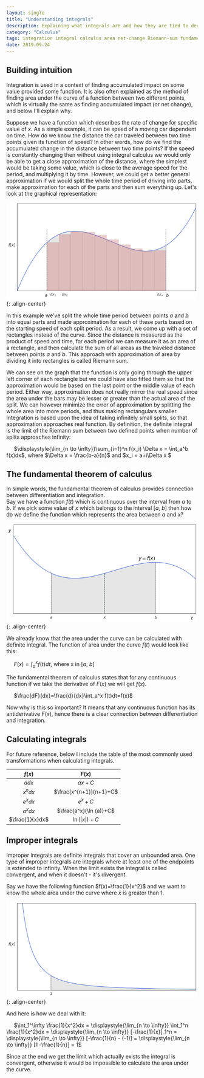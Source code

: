 ```yaml
---
layout: single
title: "Understanding integrals"
description: Explaining what integrals are and how they are tied to derivatives
category: "Calculus"
tags: integration integral calculus area net-change Riemann-sum fundamental-theorem-of-calculus improper-integrals
date: 2019-09-24
---
```

## Building intuition

Integration is used in a context of finding accumulated impact on some value provided some function. It is also often explained as the method of finding area under the curve of a function between two different points, which is virtually the same as finding accumulated impact (or net change), and below I'll explain why.

Suppose we have a function which describes the rate of change for specific value of $x$. As a simple example, it can be speed of a moving car dependent on time. How do we know the distance the car traveled between two time points given its function of speed? In other words, how do we find the accumulated change in the distance between two time points? If the speed is constantly changing then without using integral calculus we would only be able to get a close approximation of the distance, where the simplest would be taking some value, which is close to the average speed for the period, and multiplying it by time. However, we could get a better general approximation if we would split the whole time period of driving into parts, make approximation for each of the parts and then sum everything up. Let's look at the graphical representation:

![](/assets/images/calculus/plot_area_under_curve.png){: .align-center}

In this example we've split the whole time period between points $a$ and $b$ into equal parts and made approximation for each of these parts based on the starting speed of each split period. As a result, we come up with a set of rectangles instead of the curve. Since the distance is measured as the product of speed and time, for each period we can measure it as an area of a rectangle, and then calculate the sum of all areas as the traveled distance between points $a$ and $b$. This approach with approximation of area by dividing it into rectangles is called Riemann sum.

We can see on the graph that the function is only going through the upper left corner of each rectangle but we could have also fitted them so that the approximation would be based on the last point or the middle value of each period. Either way, approximation does not really mirror the real speed since the area under the bars may be lesser or greater than the actual area of the split. We can however minimize the error of approximation by splitting the whole area into more periods, and thus making rectangulars smaller. Integration is based upon the idea of taking infinitely small splits, so that approximation approaches real function. By definition, the definite integral is the limit of the Riemann sum between two defined points when number of splits approaches infinity:

&nbsp;&nbsp;&nbsp;&nbsp;
$\displaystyle{\lim_{n \to \infty}}\sum_{i=1}^n f(x_i) \Delta x = \int_a^b f(x)dx$, 
where $\Delta x = \frac{b-a}{n}$ and $x_i = a+i\Delta x $

## The fundamental theorem of calculus

In simple words, the fundamental theorem of calculus provides connection between differentiation and integration.<br>
Say we have a function $f(t)$ which is continuous over the interval from $a$ to $b$. If we pick some value of $x$ which belongs to the interval [$a$, $b$] then how do we define the function which represents the area between $a$ and $x$?

![](/assets/images/calculus/plot_area_under_curve_with_middle_value.png){: .align-center}

We already know that the area under the curve can be calculated with definite integral. The function of area under the curve $f(t)$ would look like this: 

&nbsp;&nbsp;&nbsp;&nbsp;
$F(x) = \int_a^x f(t)dt$, 
where x in [$a$, $b$]

The fundamental theorem of calculus states that for any continuous function if we take the derivative of $F(x)$ we will get $f(x)$.

&nbsp;&nbsp;&nbsp;&nbsp;
$\frac{dF}{dx}=\frac{d}{dx}\int_a^x f(t)dt=f(x)$

Now why is this so important? It means that any continuous function has its antiderivative $F(x)$, hence there is a clear connection between differentiation and integration. 

## Calculating integrals

For future reference, below I include the table of the most commonly used transformations when calculating integrals.

|$f(x)$|$F(x)$|
|:---:|:---:|
|$a dx$|$ax+C$|
|$x^n dx$|$\frac{x^{n+1}}{n+1}+C$|
|$e^x dx$|$e^x+C$|
|$a^x dx$|$\frac{a^x}{\ln (a)}+C$|
|$\frac{1}{x}dx$|$\ln (\lvert x \rvert)+C$|

## Improper integrals

Improper integrals are definite integrals that cover an unbounded area. One type of improper integrals are integrals where at least one of the endpoints is extended to infinity. When the limit exists the integral is called convergent, and when it doesn't  - it's divergent. 

Say we have the following function $f(x)=\frac{1}{x^2}$ and we want to know the whole area under the curve where $x$ is greater than 1. 

![](/assets/images/calculus/plot_area_under_improper_integral.png){: .align-center}

And here is how we deal with it:

&nbsp;&nbsp;&nbsp;&nbsp;
$\int_1^\infty \frac{1}{x^2}dx = \displaystyle{\lim_{n \to \infty}} \int_1^n \frac{1}{x^2}dx = \displaystyle{\lim_{n \to \infty}} [-\frac{1}{x}]_1^n = \displaystyle{\lim_{n \to \infty}} [-\frac{1}{n} - (-1)] = \displaystyle{\lim_{n \to \infty}} [1 -\frac{1}{n}] = 1$

Since at the end we get the limit which actually exists the integral is convergent, otherwise it would be impossible to calculate the area under the curve.
